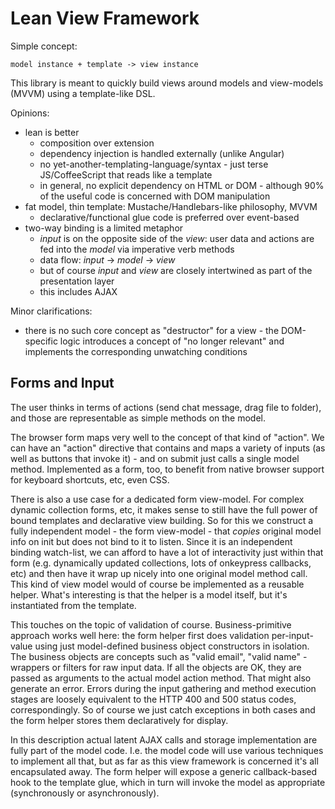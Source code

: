 
Lean View Framework
===================

Simple concept:

    model instance + template -> view instance

This library is meant to quickly build views around models and view-models (MVVM) using a template-like DSL.

Opinions:

* lean is better
  * composition over extension
  * dependency injection is handled externally (unlike Angular)
  * no yet-another-templating-language/syntax - just terse JS/CoffeeScript that reads like a template
  * in general, no explicit dependency on HTML or DOM - although 90% of the useful code is concerned with DOM manipulation
* fat model, thin template: Mustache/Handlebars-like philosophy, MVVM
  * declarative/functional glue code is preferred over event-based
* two-way binding is a limited metaphor
  * *input* is on the opposite side of the *view*: user data and actions are fed into the *model* via imperative verb methods
  * data flow: *input* -> *model* -> *view*
  * but of course *input* and *view* are closely intertwined as part of the presentation layer
  * this includes AJAX

Minor clarifications:

* there is no such core concept as "destructor" for a view - the DOM-specific logic introduces a concept of "no longer relevant" and implements the corresponding unwatching conditions

Forms and Input
---------------

The user thinks in terms of actions (send chat message, drag file to folder), and those are representable as simple methods on the model.

The browser form maps very well to the concept of that kind of "action". We can have an "action" directive that contains and maps a variety of inputs (as well as buttons that invoke it) - and on submit just calls a single model method. Implemented as a form, too, to benefit from native browser support for keyboard shortcuts, etc, even CSS.

There is also a use case for a dedicated form view-model. For complex dynamic collection forms, etc, it makes sense to still have the full power of bound templates and declarative view building. So for this we construct a fully independent model - the form view-model - that *copies* original model info on init but does not bind to it to listen. Since it is an independent binding watch-list, we can afford to have a lot of interactivity just within that form (e.g. dynamically updated collections, lots of onkeypress callbacks, etc) and then have it wrap up nicely into one original model method call. This kind of view model would of course be implemented as a reusable helper. What's interesting is that the helper is a model itself, but it's instantiated from the template.

This touches on the topic of validation of course. Business-primitive approach works well here: the form helper first does validation per-input-value using just model-defined business object constructors in isolation. The business objects are concepts such as "valid email", "valid name" - wrappers or filters for raw input data. If all the objects are OK, they are passed as arguments to the actual model action method. That might also generate an error. Errors during the input gathering and method execution stages are loosely equivalent to the HTTP 400 and 500 status codes, correspondingly. So of course we just catch exceptions in both cases and the form helper stores them declaratively for display.

In this description actual latent AJAX calls and storage implementation are fully part of the model code. I.e. the model code will use various techniques to implement all that, but as far as this view framework is concerned it's all encapsulated away. The form helper will expose a generic callback-based hook to the template glue, which in turn will invoke the model as appropriate (synchronously or asynchronously).
